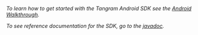 *To learn how to get started with the Tangram Android SDK see the [Android Walkthrough](https://mapzen.com/documentation/tangram/android-walkthrough/).*

*To see reference documentation for the SDK, go to the [javadoc](https://mapzen.com/documentation/tangram/android-sdk/0.2/).*

